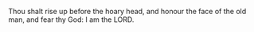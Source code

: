 Thou shalt rise up before the hoary head, and honour the face of the old man, and fear thy God: I am the LORD.
